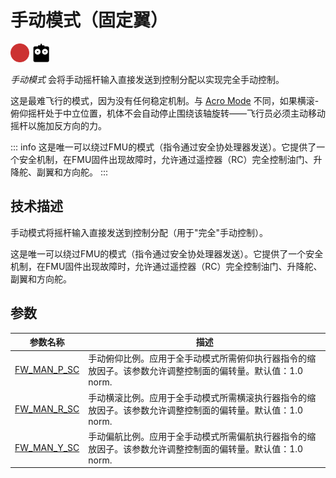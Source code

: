 # 手动模式（固定翼）

<!-- this requires review -->

<img src="../../assets/site/difficulty_hard.png" title="Hard to fly" width="30px" />&nbsp;<img src="../../assets/site/remote_control.svg" title="Manual/Remote control required" width="30px" />&nbsp;

_手动模式_ 会将手动摇杆输入直接发送到控制分配以实现完全手动控制。

这是最难飞行的模式，因为没有任何稳定机制。与 [Acro Mode](../flight_modes_fw/acro.md) 不同，如果横滚-俯仰摇杆处于中立位置，机体不会自动停止围绕该轴旋转——飞行员必须主动移动摇杆以施加反方向的力。

::: info
这是唯一可以绕过FMU的模式（指令通过安全协处理器发送）。它提供了一个安全机制，在FMU固件出现故障时，允许通过遥控器（RC）完全控制油门、升降舵、副翼和方向舵。
:::

## 技术描述

手动模式将摇杆输入直接发送到控制分配（用于"完全"手动控制）。

这是唯一可以绕过FMU的模式（指令通过安全协处理器发送）。它提供了一个安全机制，在FMU固件出现故障时，允许通过遥控器（RC）完全控制油门、升降舵、副翼和方向舵。

## 参数

| 参数名称                                                                                   | 描述                                                                                                                                                                                       |
| ------------------------------------------------------------------------------------------ | ------------------------------------------------------------------------------------------------------------------------------------------------------------------------------------------ |
| <a id="FW_MAN_P_SC"></a>[FW_MAN_P_SC](../advanced_config/parameter_reference.md#FW_MAN_P_SC) | 手动俯仰比例。应用于全手动模式所需俯仰执行器指令的缩放因子。该参数允许调整控制面的偏转量。默认值：1.0 norm.                                                                                   |
| <a id="FW_MAN_R_SC"></a>[FW_MAN_R_SC](../advanced_config/parameter_reference.md#FW_MAN_R_SC) | 手动横滚比例。应用于全手动模式所需横滚执行器指令的缩放因子。该参数允许调整控制面的偏转量。默认值：1.0 norm.                                                                                   |
| <a id="FW_MAN_Y_SC"></a>[FW_MAN_Y_SC](../advanced_config/parameter_reference.md#FW_MAN_Y_SC) | 手动偏航比例。应用于全手动模式所需偏航执行器指令的缩放因子。该参数允许调整控制面的偏转量。默认值：1.0 norm.                                                                                   |